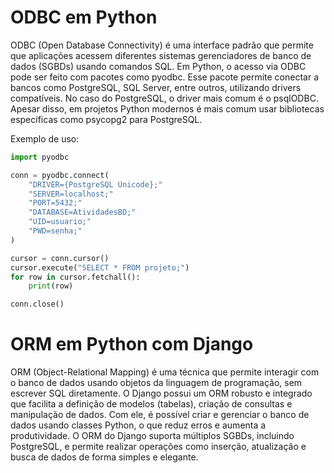 # ODBC em Python

ODBC (Open Database Connectivity) é uma interface padrão que permite que aplicações acessem diferentes sistemas gerenciadores de banco de dados (SGBDs) usando comandos SQL. Em Python, o acesso via ODBC pode ser feito com pacotes como pyodbc. Esse pacote permite conectar a bancos como PostgreSQL, SQL Server, entre outros, utilizando drivers compatíveis. No caso do PostgreSQL, o driver mais comum é o psqlODBC. Apesar disso, em projetos Python modernos é mais comum usar bibliotecas específicas como psycopg2 para PostgreSQL.

Exemplo de uso:

``` python
import pyodbc

conn = pyodbc.connect(
    "DRIVER={PostgreSQL Unicode};"
    "SERVER=localhost;"
    "PORT=5432;"
    "DATABASE=AtividadesBD;"
    "UID=usuario;"
    "PWD=senha;"
)

cursor = conn.cursor()
cursor.execute("SELECT * FROM projeto;")
for row in cursor.fetchall():
    print(row)

conn.close()
```

# ORM em Python com Django

ORM (Object-Relational Mapping) é uma técnica que permite interagir com o banco de dados usando objetos da linguagem de programação, sem escrever SQL diretamente. O Django possui um ORM robusto e integrado que facilita a definição de modelos (tabelas), criação de consultas e manipulação de dados. Com ele, é possível criar e gerenciar o banco de dados usando classes Python, o que reduz erros e aumenta a produtividade. O ORM do Django suporta múltiplos SGBDs, incluindo PostgreSQL, e permite realizar operações como inserção, atualização e busca de dados de forma simples e elegante.
